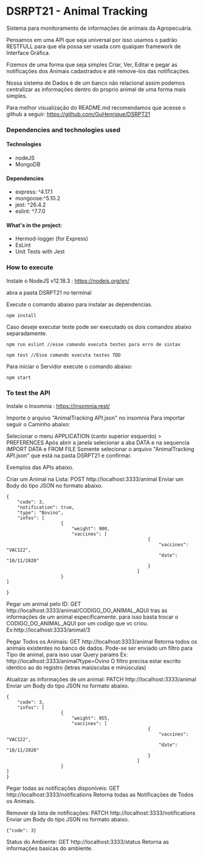 # DSRPT21 - Animal Tracking

Sistema para monitoramento de informações de animais da Agropecuária.

Pensamos em uma API que seja universal por isso usamos o padrão RESTFULL para que ela possa ser usada com qualquer framework de Interface Gráfica.

Fizemos de uma forma que seja simples Criar, Ver, Editar e pegar as notificações dos Animais cadastrados e até remove-los das notificações.

Nossa sistema de Dados é de um banco não relacional assim podemos centralizar as informações dentro do proprio animal de uma forma mais simples.


Para melhor visualização do README.md recomendamos que acesse o github a seguir: https://github.com/GuHenrique/DSRPT21
### Dependencies and technologies used

#### Technologies
- nodeJS
- MongoDB

#### Dependencies
- express: ^4.17.1
- mongoose:^5.10.2
- jest: ^26.4.2
- eslint: ^7.7.0

#### What's in the project:
- Hermod-logger (for Express)
- EsLint
- Unit Tests with Jest




### How to execute

Instale o NodeJS v12.18.3 : https://nodejs.org/en/

abra a pasta DSRPT21 no terminal

Execute o comando abaixo para instalar as dependencias.
```
npm install
```

Caso deseje executar teste pode ser executado os dois comandos abaixo separadamente.
```
npm run eslint //esse comando executa testes para erro de sintax

npm test //Esse comando executa testes TDD
```

Para iniciar o Servidor execute o comando abaixo:
 ```
 npm start
 ```


### To test the API

Instale o Insomnia : https://insomnia.rest/

Importe o arquivo "AnimalTracking API.json" no insomnia
Para importar seguir o Caminho abaixo:

Selecionar o menu APPLICATION (canto superior esquerdo) > PREFERENCES
Após abrir a janela selecionar a aba DATA e na sequencia IMPORT DATA e FROM FILE
Somente selecionar o arquivo "AnimalTracking API.json" que está na pasta DSRPT21 e confirmar.


Exemplos das APIs abaixo.


Criar um Animal na Lista: POST http://localhost:3333/animal
Enviar um Body do tipo JSON no formato abaixo.
```
{
	"code": 3,
	"notification": true,
	"type": "Bovino", 
	"infos": [
					{
						"weight": 900,
						"vaccines": [ 
													{
														"vaccines": "VAC122",
													 	"date": "10/11/2020"
													}
												]
					}
]
					 
} 
```

Pegar um animal pelo ID: GET http://localhost:3333/animal/CODIGO_DO_ANIMAL_AQUI
tras as informações de um animal especificamente.
para isso basta trocar o CODIGO_DO_ANIMAL_AQUI por um codigo que vc criou.
Ex:http://localhost:3333/animal/3

Pegar Todos os Animais: GET http://localhost:3333/animal
Retorna todos os animais existentes no banco de dados.
Pode-se ser enviado um filtro para Tipo de animal, para isso usar Query params
Ex: http://localhost:3333/animal?type=Ovino
O filtro precisa estar escrito identico ao do registro (letras maiúsculas e minúsculas) 

Atualizar as informações de um animal: PATCH http://localhost:3333/animal
Enviar um Body do tipo JSON no formato abaixo.
```
{
	"code": 3,
	"infos": [
					{
						"weight": 955,
						"vaccines": [ 
													{
														"vaccines": "VAC122",
													 	"date": "10/11/2020"
													}
												]
					}
]					 
} 
```


Pegar todas as notificações disponíveis: GET http://localhost:3333/notifications
Retorna todas as Notificações de Todos os Animais.

Remover da lista de notificações: PATCH http://localhost:3333/notifications
Enviar um Body do tipo JSON no formato abaixo.
```
{"code": 3}
```

Status do Ambiente: GET http://localhost:3333/status
Retorna as informações basicas do ambiente.